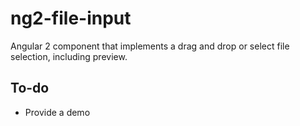 # ng2-file-input
Angular 2 component that implements a drag and drop or select file selection, including preview. 


## To-do
 - Provide a demo
